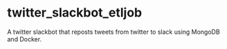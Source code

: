 # twitter_slackbot_etljob
A twitter slackbot that reposts tweets from twitter to slack using MongoDB and Docker.
